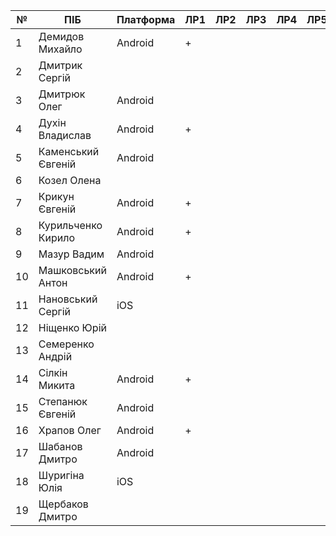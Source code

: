 | №  | ПІБ                | Платформа | ЛР1  | ЛР2  |  ЛР3 | ЛР4 | ЛР5 | ЛР6 | ЛР7 | ЛР8 | Доп | КР | Github |
|----|--------------------|-----------|------|------|------|-----|-----|-----|-----|-----|-----|----|--------|
| 1  | Демидов Михайло    | Android   | +    |      |      |     |     |     |     |     |     |    | [GH](https://github.com/primeare/WeatherApp-edu)       |
| 2  | Дмитрик Сергій     |           |      |      |      |     |     |     |     |     |     |    |        |
| 3  | Дмитрюк Олег       | Android   |      |      |      |     |     |     |     |     |     |    | [GH](https://github.com/DmitryShabanov/LifeTasks)       |
| 4  | Духін Владислав    | Android   | +    |      |      |     |     |     |     |     |     |    | [GH](https://github.com/primeare/WeatherApp-edu)       |
| 5  | Каменський Євгеній | Android   |      |      |      |     |     |     |     |     |     |    | [GH](https://github.com/DmitryShabanov/LifeTasks)       |
| 6  | Козел Олена        |           |      |      |      |     |     |     |     |     |     |    |        |
| 7  | Крикун Євгеній     | Android   | +    |      |      |     |     |     |     |     |     |    |  [GH](https://github.com/JekaK/PicturePlease)      |
| 8  | Курильченко Кирило | Android   | +    |      |      |     |     |     |     |     |     |    | [GH](https://github.com/JekaK/PicturePlease)       |
| 9  | Мазур Вадим        | Android   |      |      |      |     |     |     |     |     |     |    | [GH](https://github.com/yevheniyStepaniuk/Rozklad)     |
| 10 | Машковський Антон  | Android   | +    |      |      |     |     |     |     |     |     |    |  [GH](https://github.com/mashkovskiy/RunSlothyRun)      |
| 11 | Нановський Сергій  | iOS       |      |      |      |     |     |     |     |     |     |    |  [GH](https://github.com/sun1x/something)      |
| 12 | Ніщенко Юрій       |           |      |      |      |     |     |     |     |     |     |    |        |
| 13 | Семеренко Андрій   |           |      |      |      |     |     |     |     |     |     |    |        |
| 14 | Сілкін Микита      | Android   |  +   |      |      |     |     |     |     |     |     |    | [GH](https://github.com/primeare/WeatherApp-edu)       |
| 15 | Степанюк Євгеній   | Android   |      |      |      |     |     |     |     |     |     |    | [GH](https://github.com/yevheniyStepaniuk/Rozklad)     |
| 16 | Храпов Олег        | Android   |  +   |      |      |     |     |     |     |     |     |    | [GH](https://github.com/mashkovskiy/RunSlothyRun)       |
| 17 | Шабанов Дмитро     | Android   |      |      |      |     |     |     |     |     |     |    | [GH](https://github.com/DmitryShabanov/LifeTasks)       |
| 18 | Шуригіна Юлія      | iOS       |      |      |      |     |     |     |     |     |     |    | [GH](https://github.com/sun1x/something)       |
| 19 | Щербаков Дмитро    |           |      |      |      |     |     |     |     |     |     |    |        |
